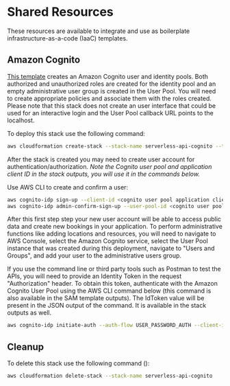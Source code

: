 # Shared Resources
These resources are available to integrate and use as boilerplate infrastructure-as-a-code (IaaC) templates.

## Amazon Cognito
[This template](cognito.yaml) creates an Amazon Cognito user and identity pools. Both authorized and unauthorized roles are created for the identity pool and an empty administrative user group is created in the User Pool. You will need to create appropriate policies and associate them with the roles created. Please note that this stack does not create an user interface that could be used for an interactive login and the User Pool callback URL points to the localhost.

To deploy this stack use the following command:

```bash
aws cloudformation create-stack --stack-name serverless-api-cognito --template-body file://cognito.yaml --capabilities CAPABILITY_IAM
```

After the stack is created you may need to create user account for authentication/authorization. 
_Note the Cognito user pool and application client ID in the stack outputs, you will use it in the commands below._

Use AWS CLI to create and confirm a user:

```bash
aws cognito-idp sign-up --client-id <cognito user pool application client id> --username <username> --password <password> --user-attributes Name="name",Value="<username>"
aws cognito-idp admin-confirm-sign-up --user-pool-id <cognito user pool id> --username <username> 
```

After this first step step your new user account will be able to access public data and create new bookings in your application. To perform administrative functions like adding locations and resources, you will need to navigate to AWS Console, select the Amazon Cognito service, select the User Pool instance that was created during this deployment, navigate to "Users and Groups", and add your user to the administrative users group. 

If you use the command line or third party tools such as Postman to test the APIs, you will need to provide an Identity Token in the request "Authorization" header. To obtain this token, authenticate with the Amazon Cognito User Pool using the AWS CLI command below (this command is also available in the SAM template outputs). The IdToken value will be present in the JSON output of the command. It is available in the stack outputs as well.

```bash
aws cognito-idp initiate-auth --auth-flow USER_PASSWORD_AUTH --client-id <cognito user pool application client id> --auth-parameters USERNAME=<username>,PASSWORD=<password>
```

## Cleanup

To delete this stack use the following command ():

```bash
aws cloudformation delete-stack --stack-name serverless-api-cognito
```



 
